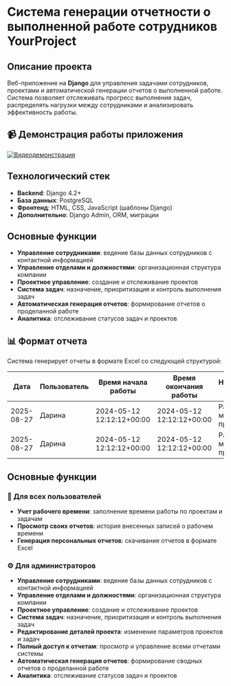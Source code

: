 # Система генерации отчетности о выполненной работе сотрудников YourProject

## Описание проекта

Веб-приложение на **Django** для управления задачами сотрудников, проектами и автоматической генерации отчетов о выполненной работе. Система позволяет отслеживать прогресс выполнения задач, распределять нагрузки между сотрудниками и анализировать эффективность работы.

## 📹 Демонстрация работы приложения

[![Видеодемонстрация](https://img.shields.io/badge/🎥-Смотреть_видео-ff69b4)]([[https://github.com/ваш-username/ваш-репозиторий/raw/main/videos/demo.mp4](https://github.com/DarinaGurs/django-managesystemproject-Yourproject/raw/refs/heads/main/app-work-record_dAXNwY5B.mp4)]([https://github.com/DarinaGurs/django-managesystemproject-Yourproject/blob/main/app-work-record_dAXNwY5B.mp4](https://github.com/DarinaGurs/django-managesystemproject-Yourproject/raw/refs/heads/main/app-work-record_dAXNwY5B.mp4)))

## Технологический стек

- **Backend**: Django 4.2+
- **База данных**: PostgreSQL
- **Фронтенд**: HTML, CSS, JavaScript (шаблоны Django)
- **Дополнительно**: Django Admin, ORM, миграции

## Основные функции

- **Управление сотрудниками**: ведение базы данных сотрудников с контактной информацией
- **Управление отделами и должностями**: организационная структура компании
- **Проектное управление**: создание и отслеживание проектов
- **Система задач**: назначение, приоритизация и контроль выполнения задач
- **Автоматическая генерация отчетов**: формирование отчетов о проделанной работе
- **Аналитика**: отслеживание статусов задач и проектов

## 📊 Формат отчета

Система генерирует отчеты в формате Excel со следующей структурой:

| Дата | Пользователь | Время начала работы | Время окончания работы | Наименование проекта | Наименование задачи |
|------|-------------|-------------------|----------------------|---------------------|-------------------|
| 2025-08-27 | Дарина | 2024-05-12 12:12:12+00:00 | 2024-05-12 12:12:12+00:00 | Разработка мобильного приложения | Анализ потребностей |
| 2025-08-27 | Дарина | 2024-05-12 12:12:12+00:00 | 2024-05-12 12:12:12+00:00 | Разработка мобильного приложения | Проектирование GUI |


## Основные функции

### 👥 Для всех пользователей
- **Учет рабочего времени**: заполнение времени работы по проектам и задачам
- **Просмотр своих отчетов**: история внесенных записей о рабочем времени
- **Генерация персональных отчетов**: скачивание отчетов в формате Excel

### ⚙️ Для администраторов
- **Управление сотрудниками**: ведение базы данных сотрудников с контактной информацией
- **Управление отделами и должностями**: организационная структура компании
- **Проектное управление**: создание и отслеживание проектов
- **Система задач**: назначение, приоритизация и контроль выполнения задач
- **Редактирование деталей проекта**: изменение параметров проектов и задач
- **Полный доступ к отчетам**: просмотр и управление всеми отчетами системы
- **Автоматическая генерация отчетов**: формирование сводных отчетов о проделанной работе
- **Аналитика**: отслеживание статусов задач и проектов
